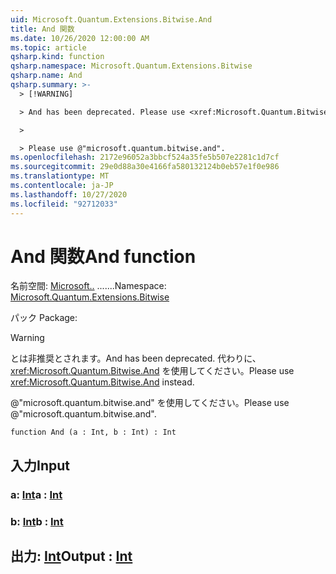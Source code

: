 ```yaml
---
uid: Microsoft.Quantum.Extensions.Bitwise.And
title: And 関数
ms.date: 10/26/2020 12:00:00 AM
ms.topic: article
qsharp.kind: function
qsharp.namespace: Microsoft.Quantum.Extensions.Bitwise
qsharp.name: And
qsharp.summary: >-
  > [!WARNING]

  > And has been deprecated. Please use <xref:Microsoft.Quantum.Bitwise.And> instead.

  >

  > Please use @"microsoft.quantum.bitwise.and".
ms.openlocfilehash: 2172e96052a3bbcf524a35fe5b507e2281c1d7cf
ms.sourcegitcommit: 29e0d88a30e4166fa580132124b0eb57e1f0e986
ms.translationtype: MT
ms.contentlocale: ja-JP
ms.lasthandoff: 10/27/2020
ms.locfileid: "92712033"
---
```

# <a name="and-function"></a><span data-ttu-id="ad819-102">And 関数</span><span class="sxs-lookup"><span data-stu-id="ad819-102">And function</span></span>

<span data-ttu-id="ad819-103">名前空間: [Microsoft..](xref:Microsoft.Quantum.Extensions.Bitwise) .......</span><span class="sxs-lookup"><span data-stu-id="ad819-103">Namespace: [Microsoft.Quantum.Extensions.Bitwise](xref:Microsoft.Quantum.Extensions.Bitwise)</span></span>

<span data-ttu-id="ad819-104">パック [](https://nuget.org/packages/)</span><span class="sxs-lookup"><span data-stu-id="ad819-104">Package: [](https://nuget.org/packages/)</span></span>


> [!WARNING]
> <span data-ttu-id="ad819-105">とは非推奨とされます。</span><span class="sxs-lookup"><span data-stu-id="ad819-105">And has been deprecated.</span></span> <span data-ttu-id="ad819-106">代わりに、<xref:Microsoft.Quantum.Bitwise.And> を使用してください。</span><span class="sxs-lookup"><span data-stu-id="ad819-106">Please use <xref:Microsoft.Quantum.Bitwise.And> instead.</span></span>
>
> <span data-ttu-id="ad819-107">@"microsoft.quantum.bitwise.and" を使用してください。</span><span class="sxs-lookup"><span data-stu-id="ad819-107">Please use @"microsoft.quantum.bitwise.and".</span></span>



```qsharp
function And (a : Int, b : Int) : Int
```


## <a name="input"></a><span data-ttu-id="ad819-108">入力</span><span class="sxs-lookup"><span data-stu-id="ad819-108">Input</span></span>

### <a name="a--int"></a><span data-ttu-id="ad819-109">a: [Int](xref:microsoft.quantum.lang-ref.int)</span><span class="sxs-lookup"><span data-stu-id="ad819-109">a : [Int](xref:microsoft.quantum.lang-ref.int)</span></span>




### <a name="b--int"></a><span data-ttu-id="ad819-110">b: [Int](xref:microsoft.quantum.lang-ref.int)</span><span class="sxs-lookup"><span data-stu-id="ad819-110">b : [Int](xref:microsoft.quantum.lang-ref.int)</span></span>





## <a name="output--int"></a><span data-ttu-id="ad819-111">出力: [Int](xref:microsoft.quantum.lang-ref.int)</span><span class="sxs-lookup"><span data-stu-id="ad819-111">Output : [Int](xref:microsoft.quantum.lang-ref.int)</span></span>

